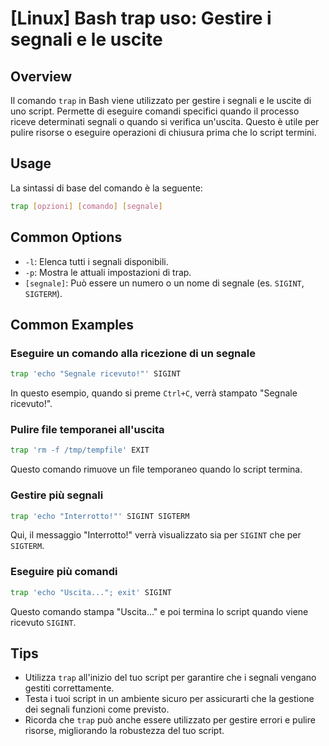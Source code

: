 # [Linux] Bash trap uso: Gestire i segnali e le uscite

## Overview
Il comando `trap` in Bash viene utilizzato per gestire i segnali e le uscite di uno script. Permette di eseguire comandi specifici quando il processo riceve determinati segnali o quando si verifica un'uscita. Questo è utile per pulire risorse o eseguire operazioni di chiusura prima che lo script termini.

## Usage
La sintassi di base del comando è la seguente:

```bash
trap [opzioni] [comando] [segnale]
```

## Common Options
- `-l`: Elenca tutti i segnali disponibili.
- `-p`: Mostra le attuali impostazioni di trap.
- `[segnale]`: Può essere un numero o un nome di segnale (es. `SIGINT`, `SIGTERM`).

## Common Examples

### Eseguire un comando alla ricezione di un segnale
```bash
trap 'echo "Segnale ricevuto!"' SIGINT
```
In questo esempio, quando si preme `Ctrl+C`, verrà stampato "Segnale ricevuto!".

### Pulire file temporanei all'uscita
```bash
trap 'rm -f /tmp/tempfile' EXIT
```
Questo comando rimuove un file temporaneo quando lo script termina.

### Gestire più segnali
```bash
trap 'echo "Interrotto!"' SIGINT SIGTERM
```
Qui, il messaggio "Interrotto!" verrà visualizzato sia per `SIGINT` che per `SIGTERM`.

### Eseguire più comandi
```bash
trap 'echo "Uscita..."; exit' SIGINT
```
Questo comando stampa "Uscita..." e poi termina lo script quando viene ricevuto `SIGINT`.

## Tips
- Utilizza `trap` all'inizio del tuo script per garantire che i segnali vengano gestiti correttamente.
- Testa i tuoi script in un ambiente sicuro per assicurarti che la gestione dei segnali funzioni come previsto.
- Ricorda che `trap` può anche essere utilizzato per gestire errori e pulire risorse, migliorando la robustezza del tuo script.